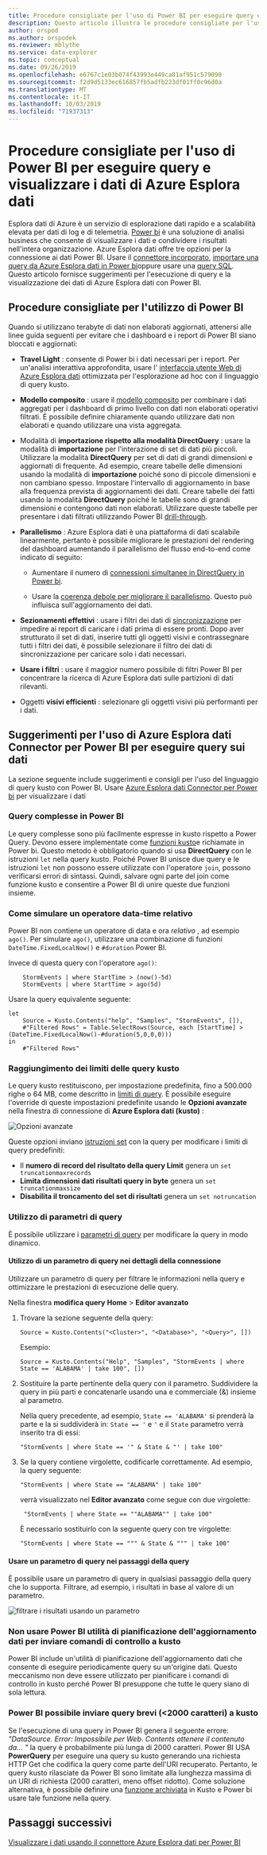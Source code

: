 ```yaml
---
title: Procedure consigliate per l'uso di Power BI per eseguire query e visualizzare i dati di Azure Esplora dati
description: Questo articolo illustra le procedure consigliate per l'uso di Power BI per eseguire query e visualizzare i dati di Esplora dati di Azure.
author: orspod
ms.author: orspodek
ms.reviewer: mblythe
ms.service: data-explorer
ms.topic: conceptual
ms.date: 09/26/2019
ms.openlocfilehash: e6767c1e03b074f43993e449ca81af951c579090
ms.sourcegitcommit: f2d9d5133ec616857fb5adfb223df01ff0c96d0a
ms.translationtype: MT
ms.contentlocale: it-IT
ms.lasthandoff: 10/03/2019
ms.locfileid: "71937313"
---
```

# <a name="best-practices-for-using-power-bi-to-query-and-visualize-azure-data-explorer-data"></a>Procedure consigliate per l'uso di Power BI per eseguire query e visualizzare i dati di Azure Esplora dati

Esplora dati di Azure è un servizio di esplorazione dati rapido e a scalabilità elevata per dati di log e di telemetria. [Power bi](https://docs.microsoft.com/power-bi/) è una soluzione di analisi business che consente di visualizzare i dati e condividere i risultati nell'intera organizzazione. Azure Esplora dati offre tre opzioni per la connessione ai dati Power BI. Usare il [connettore incorporato](power-bi-connector.md), [importare una query da Azure Esplora dati in Power bi](power-bi-imported-query.md)oppure usare una [query SQL](power-bi-sql-query.md). Questo articolo fornisce suggerimenti per l'esecuzione di query e la visualizzazione dei dati di Azure Esplora dati con Power BI. 

## <a name="best-practices-for-using-power-bi"></a>Procedure consigliate per l'utilizzo di Power BI 

Quando si utilizzano terabyte di dati non elaborati aggiornati, attenersi alle linee guida seguenti per evitare che i dashboard e i report di Power BI siano bloccati e aggiornati:

* **Travel Light** : consente di Power bi i dati necessari per i report. Per un'analisi interattiva approfondita, usare l' [interfaccia utente Web di Azure Esplora dati](web-query-data.md) ottimizzata per l'esplorazione ad hoc con il linguaggio di query kusto.

* **Modello composito** : usare il [modello composito](https://docs.microsoft.com/power-bi/desktop-composite-models) per combinare i dati aggregati per i dashboard di primo livello con dati non elaborati operativi filtrati. È possibile definire chiaramente quando utilizzare dati non elaborati e quando utilizzare una vista aggregata. 

* Modalità di **importazione rispetto alla modalità DirectQuery** : usare la modalità di **importazione** per l'interazione di set di dati più piccoli. Utilizzare la modalità **DirectQuery** per set di dati di grandi dimensioni e aggiornati di frequente. Ad esempio, creare tabelle delle dimensioni usando la modalità di **importazione** poiché sono di piccole dimensioni e non cambiano spesso. Impostare l'intervallo di aggiornamento in base alla frequenza prevista di aggiornamenti dei dati. Creare tabelle dei fatti usando la modalità **DirectQuery** poiché le tabelle sono di grandi dimensioni e contengono dati non elaborati. Utilizzare queste tabelle per presentare i dati filtrati utilizzando Power BI [drill-through](https://docs.microsoft.com/power-bi/desktop-drillthrough).

* **Parallelismo** : Azure Esplora dati è una piattaforma di dati scalabile linearmente, pertanto è possibile migliorare le prestazioni del rendering del dashboard aumentando il parallelismo del flusso end-to-end come indicato di seguito:

   * Aumentare il numero di [connessioni simultanee in DirectQuery in Power bi](https://docs.microsoft.com/power-bi/desktop-directquery-about#maximum-number-of-connections-option-for-directquery).

   * Usare la [coerenza debole per migliorare il parallelismo](/azure/kusto/concepts/queryconsistency). Questo può influisca sull'aggiornamento dei dati.

* **Sezionamenti effettivi** : usare i filtri dei dati di [sincronizzazione](https://docs.microsoft.com/power-bi/visuals/power-bi-visualization-slicers#sync-and-use-slicers-on-other-pages) per impedire ai report di caricare i dati prima di essere pronti. Dopo aver strutturato il set di dati, inserire tutti gli oggetti visivi e contrassegnare tutti i filtri dei dati, è possibile selezionare il filtro dei dati di sincronizzazione per caricare solo i dati necessari.

* **Usare i filtri** : usare il maggior numero possibile di filtri Power BI per concentrare la ricerca di Azure Esplora dati sulle partizioni di dati rilevanti.

* Oggetti **visivi efficienti** : selezionare gli oggetti visivi più performanti per i dati.

## <a name="tips-for-using-the-azure-data-explorer-connector-for-power-bi-to-query-data"></a>Suggerimenti per l'uso di Azure Esplora dati Connector per Power BI per eseguire query sui dati

La sezione seguente include suggerimenti e consigli per l'uso del linguaggio di query kusto con Power BI. Usare [Azure Esplora dati Connector per Power bi](power-bi-connector.md) per visualizzare i dati

### <a name="complex-queries-in-power-bi"></a>Query complesse in Power BI

Le query complesse sono più facilmente espresse in kusto rispetto a Power Query. Devono essere implementate come [funzioni kusto](/azure/kusto/query/functions)e richiamate in Power bi. Questo metodo è obbligatorio quando si usa **DirectQuery** con le istruzioni `let` nella query kusto. Poiché Power BI unisce due query e le istruzioni `let` non possono essere utilizzate con l'operatore `join`, possono verificarsi errori di sintassi. Quindi, salvare ogni parte del join come funzione kusto e consentire a Power BI di unire queste due funzioni insieme.

### <a name="how-to-simulate-a-relative-data-time-operator"></a>Come simulare un operatore data-time relativo

Power BI non contiene un operatore di data e ora *relativo* , ad esempio `ago()`.
Per simulare `ago()`, utilizzare una combinazione di funzioni `DateTime.FixedLocalNow()` e `#duration` Power BI.

Invece di questa query con l'operatore `ago()`:

```kusto
    StormEvents | where StartTime > (now()-5d)
    StormEvents | where StartTime > ago(5d)
``` 

Usare la query equivalente seguente:

```powerquery-m
let
    Source = Kusto.Contents("help", "Samples", "StormEvents", []),
    #"Filtered Rows" = Table.SelectRows(Source, each [StartTime] > (DateTime.FixedLocalNow()-#duration(5,0,0,0)))
in
    #"Filtered Rows"
```

### <a name="reaching-kusto-query-limits"></a>Raggiungimento dei limiti delle query kusto 

Le query kusto restituiscono, per impostazione predefinita, fino a 500.000 righe o 64 MB, come descritto in [limiti di query](/azure/kusto/concepts/querylimits). È possibile eseguire l'override di queste impostazioni predefinite usando le **Opzioni avanzate** nella finestra di connessione di **Azure Esplora dati (kusto)** :

![Opzioni avanzate](media/power-bi-best-practices/advanced-options.png)

Queste opzioni inviano [istruzioni set](/azure/kusto/query/setstatement) con la query per modificare i limiti di query predefiniti:

  * Il **numero di record del risultato della query Limit** genera un `set truncationmaxrecords`
  * **Limita dimensioni dati risultati query in byte** genera un `set truncationmaxsize`
  * **Disabilita il troncamento del set di risultati** genera un `set notruncation`

### <a name="using-query-parameters"></a>Utilizzo di parametri di query

È possibile utilizzare i [parametri di query](/azure/kusto/query/queryparametersstatement) per modificare la query in modo dinamico. 

#### <a name="using-a-query-parameter-in-the-connection-details"></a>Utilizzo di un parametro di query nei dettagli della connessione

Utilizzare un parametro di query per filtrare le informazioni nella query e ottimizzare le prestazioni di esecuzione delle query.
 
Nella finestra **modifica query** **Home** > **Editor avanzato**

1. Trovare la sezione seguente della query:

    ```powerquery-m
    Source = Kusto.Contents("<Cluster>", "<Database>", "<Query>", [])
    ```
   
   Esempio:

    ```powerquery-m
    Source = Kusto.Contents("Help", "Samples", "StormEvents | where State == 'ALABAMA' | take 100", [])
    ```

1. Sostituire la parte pertinente della query con il parametro. Suddividere la query in più parti e concatenarle usando una e commerciale (&) insieme al parametro.

   Nella query precedente, ad esempio, `State == 'ALABAMA'` si prenderà la parte e la si suddividerà in: `State == '` e `'` e il `State` parametro verrà inserito tra di essi:
   
    ```kusto
    "StormEvents | where State == '" & State & "' | take 100"
    ```

1. Se la query contiene virgolette, codificarle correttamente. Ad esempio, la query seguente: 

   ```kusto
   "StormEvents | where State == "ALABAMA" | take 100" 
   ```

   verrà visualizzato nel **Editor avanzato** come segue con due virgolette:

   ```kusto
    "StormEvents | where State == ""ALABAMA"" | take 100"
   ```

   È necessario sostituirlo con la seguente query con tre virgolette:

   ```kusto
   "StormEvents | where State == """ & State & """ | take 100"
   ```

#### <a name="use-a-query-parameter-in-the-query-steps"></a>Usare un parametro di query nei passaggi della query

È possibile usare un parametro di query in qualsiasi passaggio della query che lo supporta. Filtrare, ad esempio, i risultati in base al valore di un parametro.

![filtrare i risultati usando un parametro](media/power-bi-best-practices/filter-using-parameter.png)

### <a name="dont-use-power-bi-data-refresh-scheduler-to-issue-control-commands-to-kusto"></a>Non usare Power BI utilità di pianificazione dell'aggiornamento dati per inviare comandi di controllo a kusto

Power BI include un'utilità di pianificazione dell'aggiornamento dati che consente di eseguire periodicamente query su un'origine dati. Questo meccanismo non deve essere utilizzato per pianificare i comandi di controllo in kusto perché Power BI presuppone che tutte le query siano di sola lettura.

### <a name="power-bi-can-send-only-short-lt2000-characters-queries-to-kusto"></a>Power BI possibile inviare query brevi (&lt;2000 caratteri) a kusto

Se l'esecuzione di una query in Power BI genera il seguente errore: _"DataSource. Error: Impossibile per Web. Contents ottenere il contenuto da... "_ la query è probabilmente più lunga di 2000 caratteri. Power BI USA **PowerQuery** per eseguire una query su kusto generando una richiesta HTTP Get che codifica la query come parte dell'URI recuperato. Pertanto, le query kusto rilasciate da Power BI sono limitate alla lunghezza massima di un URI di richiesta (2000 caratteri, meno offset ridotto). Come soluzione alternativa, è possibile definire una [funzione archiviata](/azure/kusto/query/schema-entities/stored-functions) in Kusto e Power bi usare tale funzione nella query.

## <a name="next-steps"></a>Passaggi successivi

[Visualizzare i dati usando il connettore Azure Esplora dati per Power BI](power-bi-connector.md)




